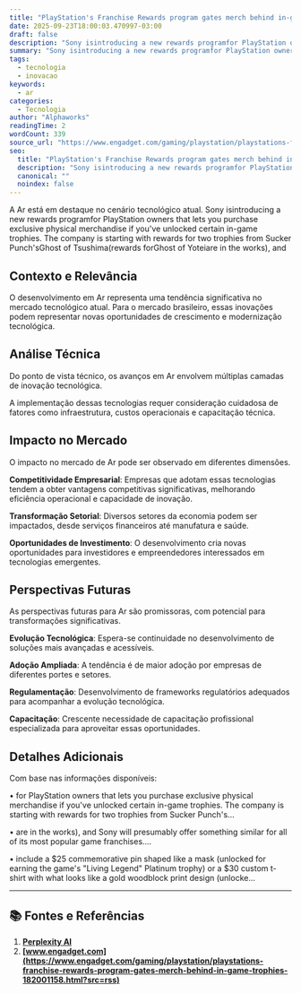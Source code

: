 ```yaml
---
title: "PlayStation's Franchise Rewards program gates merch behind in-game trophies"
date: 2025-09-23T18:00:03.470997-03:00
draft: false
description: "Sony isintroducing a new rewards programfor PlayStation owners that lets you purchase exclusive physical merchandise if you've unlocked certain in-game troph..."
summary: "Sony isintroducing a new rewards programfor PlayStation owners that lets you purchase exclusive physical merchandise if you've unlocked certain in-game troph..."
tags:
  - tecnologia
  - inovacao
keywords:
  - ar
categories:
  - Tecnologia
author: "Alphaworks"
readingTime: 2
wordCount: 339
source_url: "https://www.engadget.com/gaming/playstation/playstations-franchise-rewards-program-gates-merch-behind-in-game-trophies-182001158.html?src=rss"
seo:
  title: "PlayStation's Franchise Rewards program gates merch behind in-game trophies"
  description: "Sony isintroducing a new rewards programfor PlayStation owners that lets you purchase exclusive physical merchandise if you've unlocked certain in-game troph..."
  canonical: ""
  noindex: false
---
```


A Ar está em destaque no cenário tecnológico atual. Sony isintroducing a new rewards programfor PlayStation owners that lets you purchase exclusive physical merchandise if you've unlocked certain in-game trophies. The company is starting with rewards for two trophies from Sucker Punch'sGhost of Tsushima(rewards forGhost of Yoteiare in the works), and

## Contexto e Relevância

O desenvolvimento em Ar representa uma tendência significativa no mercado tecnológico atual. Para o mercado brasileiro, essas inovações podem representar novas oportunidades de crescimento e modernização tecnológica.
## Análise Técnica

Do ponto de vista técnico, os avanços em Ar envolvem múltiplas camadas de inovação tecnológica.



A implementação dessas tecnologias requer consideração cuidadosa de fatores como infraestrutura, custos operacionais e capacitação técnica.
## Impacto no Mercado

O impacto no mercado de Ar pode ser observado em diferentes dimensões.

**Competitividade Empresarial**: Empresas que adotam essas tecnologias tendem a obter vantagens competitivas significativas, melhorando eficiência operacional e capacidade de inovação.

**Transformação Setorial**: Diversos setores da economia podem ser impactados, desde serviços financeiros até manufatura e saúde.

**Oportunidades de Investimento**: O desenvolvimento cria novas oportunidades para investidores e empreendedores interessados em tecnologias emergentes.


## Perspectivas Futuras

As perspectivas futuras para Ar são promissoras, com potencial para transformações significativas.

**Evolução Tecnológica**: Espera-se continuidade no desenvolvimento de soluções mais avançadas e acessíveis.

**Adoção Ampliada**: A tendência é de maior adoção por empresas de diferentes portes e setores.

**Regulamentação**: Desenvolvimento de frameworks regulatórios adequados para acompanhar a evolução tecnológica.

**Capacitação**: Crescente necessidade de capacitação profissional especializada para aproveitar essas oportunidades.
## Detalhes Adicionais

Com base nas informações disponíveis:

• for PlayStation owners that lets you purchase exclusive physical merchandise if you've unlocked certain in-game trophies. The company is starting with rewards for two trophies from Sucker Punch's...

• are in the works), and Sony will presumably offer something similar for all of its most popular game franchises....

• include a $25 commemorative pin shaped like a mask (unlocked for earning the game's "Living Legend" Platinum trophy) or a $30 custom t-shirt with what looks like a gold woodblock print design (unlocke...



---

## 📚 Fontes e Referências

1. **[Perplexity AI](https://www.perplexity.ai/)**
2. **[www.engadget.com](https://www.engadget.com/gaming/playstation/playstations-franchise-rewards-program-gates-merch-behind-in-game-trophies-182001158.html?src=rss)**
